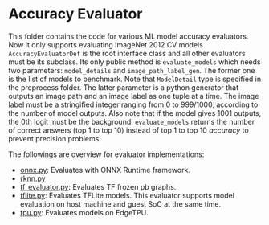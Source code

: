 # Accuracy Evaluator

This folder contains the code for various ML model accuracy evaluators.
Now it only supports evaluating ImageNet 2012 CV models.
`AccuracyEvaluatorDef` is the root interface class and all other evaluators must be its subclass.
Its only public method is `evaluate_models` which needs two parameters:
`model_details` and `image_path_label_gen`.
The former one is the list of models to benchmark.
Note that `ModelDetail` type is specified in the preprocess folder.
The latter parameter is a python generator that outputs an image path and an image label as one tuple at a time.
The image label must be a stringified integer ranging from 0 to 999/1000, according to the number of model outputs.
Also note that if the model gives 1001 outputs, the 0th logit must be the background.
`evaluate_models` returns the number of correct answers (top 1 to top 10) instead of
top 1 to top 10 *accuracy* to prevent precision problems.

The followings are overview for evaluator implementations:

- [onnx.py](onnx.py): Evaluates with ONNX Runtime framework.
- [rknn.py](rknn.py)
- [tf_evaluator.py](tf_evaluator.py): Evaluates TF frozen pb graphs.
- [tflite.py](tflite.py): Evaluates TFLite models. This evaluator supports model evaluation on host machine and guest SoC at the same time.
- [tpu.py](tpu.py): Evaluates models on EdgeTPU.
